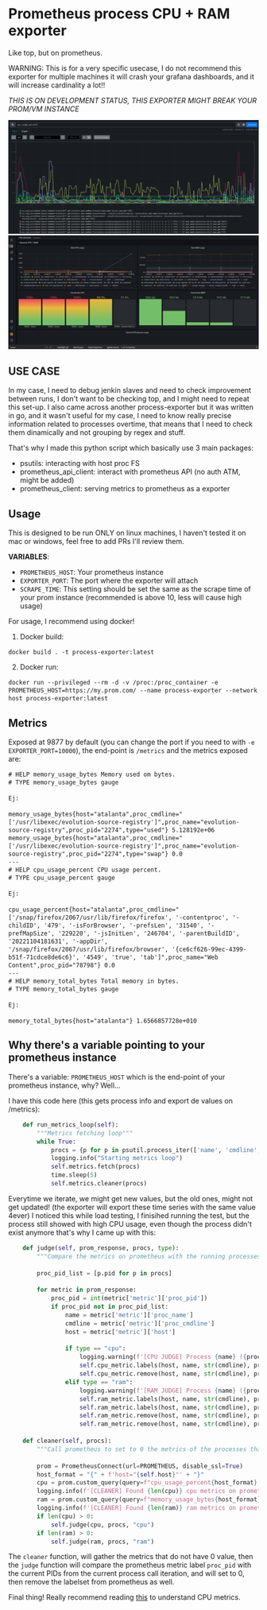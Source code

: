# Prometheus process CPU + RAM exporter

Like top, but on prometheus.

WARNING: This is for a very specific usecase, I do not recommend this exporter for multiple machines it will crash your grafana dashboards, and it will increase cardinality a lot!!

*THIS IS ON DEVELOPMENT STATUS, THIS EXPORTER MIGHT BREAK YOUR PROM/VM INSTANCE*

![Screenshot](./docs/prom.png)
![Screenshot](./docs/grafana.png)

## USE CASE

In my case, I need to debug jenkin slaves and need to check improvement between runs, I don't want to be checking top, and I might need to repeat this set-up. I also came across another process-exporter but it was written in go, and it wasn't useful for my case, I need to know really precise information related to processes overtime, that means that I need to check them dinamically and not grouping by regex and stuff. 

That's why I made this python script which basically use 3 main packages:

- psutils: interacting with host proc FS
- prometheus_api_client: interact with prometheus API (no auth ATM, might be added)
- prometheus_client: serving metrics to prometheus as a exporter

## Usage

This is designed to be run ONLY on linux machines, I haven't tested it on mac or windows, feel free to add PRs I'll review them.

**VARIABLES**:
- `PROMETHEUS_HOST`: Your prometheus instance
- `EXPORTER_PORT`: The port where the exporter will attach
- `SCRAPE_TIME`: This setting should be set the same as the scrape time of your prom instance (recommended is above 10, less will cause high usage)

For usage, I recommend using docker! 

1. Docker build: 
```
docker build . -t process-exporter:latest
```

2. Docker run:
```
docker run --privileged --rm -d -v /proc:/proc_container -e PROMETHEUS_HOST=https://my.prom.com/ --name process-exporter --network host process-exporter:latest
```
## Metrics

Exposed at 9877 by default (you can change the port if you need to with `-e EXPORTER_PORT=10000`), the end-point is `/metrics` and the metrics exposed are:

```
# HELP memory_usage_bytes Memory used om bytes.
# TYPE memory_usage_bytes gauge

Ej:

memory_usage_bytes{host="atalanta",proc_cmdline="['/usr/libexec/evolution-source-registry']",proc_name="evolution-source-registry",proc_pid="2274",type="used"} 5.128192e+06
memory_usage_bytes{host="atalanta",proc_cmdline="['/usr/libexec/evolution-source-registry']",proc_name="evolution-source-registry",proc_pid="2274",type="swap"} 0.0
---
# HELP cpu_usage_percent CPU usage percent.
# TYPE cpu_usage_percent gauge

Ej:

cpu_usage_percent{host="atalanta",proc_cmdline="['/snap/firefox/2067/usr/lib/firefox/firefox', '-contentproc', '-childID', '479', '-isForBrowser', '-prefsLen', '31540', '-prefMapSize', '229220', '-jsInitLen', '246704', '-parentBuildID', '20221104181631', '-appDir', '/snap/firefox/2067/usr/lib/firefox/browser', '{ce6cf626-99ec-4399-b51f-71cdce8de6c6}', '4549', 'true', 'tab']",proc_name="Web Content",proc_pid="78798"} 0.0
---
# HELP memory_total_bytes Total memory in bytes.
# TYPE memory_total_bytes gauge

Ej:

memory_total_bytes{host="atalanta"} 1.6566857728e+010
```


## Why there's a variable pointing to your prometheus instance

There's a variable: `PROMETHEUS_HOST` which is the end-point of your prometheus instance, why? Well... 

I have this code here (this gets process info and export de values on /metrics):

```python
    def run_metrics_loop(self):
        """Metrics fetching loop"""
        while True:
            procs = {p for p in psutil.process_iter(['name', 'cmdline', 'pid'])}
            logging.info("Starting metrics loop")
            self.metrics.fetch(procs)
            time.sleep(5)
            self.metrics.cleaner(procs)
```

Everytime we iterate, we might get new values, but the old ones, might not get updated! (the exporter will export these time series with the same value 4ever) I noticed this while load testing, I finisihed running the test, but the process still showed with high CPU usage, even though the process didn't exist anymore that's why I came up with this:

```python
    def judge(self, prom_response, procs, type):
        """Compare the metrics on prometheus with the running processes and set to 0 the metrics of the processes that are not running and remove the labelset from prometheus"""

        proc_pid_list = [p.pid for p in procs]

        for metric in prom_response:
            proc_pid = int(metric['metric']['proc_pid'])
            if proc_pid not in proc_pid_list:
                name = metric['metric']['proc_name']
                cmdline = metric['metric']['proc_cmdline']
                host = metric['metric']['host']

                if type == "cpu":
                    logging.warning(f'[CPU JUDGE] Process {name} ({proc_pid}) cpu not found on system, set value to 0 & remove metric from pushgateway')
                    self.cpu_metric.labels(host, name, str(cmdline), proc_pid).set(0)
                    self.cpu_metric.remove(host, name, str(cmdline), proc_pid)
                elif type == "ram":
                    logging.warning(f'[RAM JUDGE] Process {name} ({proc_pid}) not found on system set value to 0 & remove metric from pushgateway')
                    self.ram_metric.labels(host, name, str(cmdline), proc_pid, 'used').set(0)
                    self.ram_metric.labels(host, name, str(cmdline), proc_pid, 'swap').set(0)
                    self.ram_metric.remove(host, name, str(cmdline), proc_pid, 'used')
                    self.ram_metric.remove(host, name, str(cmdline), proc_pid, 'swap')

    def cleaner(self, procs):
        """Call prometheus to set to 0 the metrics of the processes that are not running"""

        prom = PrometheusConnect(url=PROMETHEUS, disable_ssl=True)
        host_format = "{" + f'host="{self.host}"' + "}"
        cpu = prom.custom_query(query=f"cpu_usage_percent{host_format} != 0")
        logging.info(f'[CLEANER] Found {len(cpu)} cpu metrics on prometheus')
        ram = prom.custom_query(query=f"memory_usage_bytes{host_format} != 0")
        logging.info(f'[CLEANER] Found {len(ram)} ram metrics on prometheus')
        if len(cpu) > 0:
            self.judge(cpu, procs, "cpu")
        if len(ram) > 0:
            self.judge(ram, procs, "ram")
```

The `cleaner` function, will gather the metrics that do not have 0 value, then the `judge` function will compare the prometheus metric label `proc_pid` with the current PIDs from the current process call iteration, and will set to 0, then remove the labelset from prometheus as well. 

Final thing! Really recommend reading [this](https://psutil.readthedocs.io/en/latest/index.html?highlight=cpu_percent#psutil.Process.cpu_percent) to understand CPU metrics. 